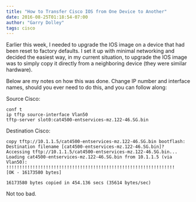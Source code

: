 ```yaml
---
title: "How to Transfer Cisco IOS from One Device to Another"
date: 2016-08-25T01:18:54-07:00
author: "Garry Dolley"
tags: cisco
---
```


Earlier this week, I needed to upgrade the IOS image on a device that had been
reset to factory defaults.  I set it up with minimal networking and decided the
easiest way, in my current situation, to upgrade the IOS image was to simply
copy it directly from a neighboring device (they were similar hardware).

Below are my notes on how this was done.  Change IP number and interface names,
should you ever need to do this, and you can follow along:

Source Cisco:

```
conf t
ip tftp source-interface Vlan50
tftp-server slot0:cat4500-entservices-mz.122-46.SG.bin
```

Destination Cisco:

```
copy tftp://10.1.1.5/cat4500-entservices-mz.122-46.SG.bin bootflash:
Destination filename [cat4500-entservices-mz.122-46.SG.bin]?
Accessing tftp://10.1.1.5/cat4500-entservices-mz.122-46.SG.bin...
Loading cat4500-entservices-mz.122-46.SG.bin from 10.1.1.5 (via Vlan50): !!!!!!!!!!!!!!!!!!!!!!!!!!!!!!!!!!!!!!!!!!!!!!!!!!!!!!!!!!!!!!!!
[OK - 16173580 bytes]

16173580 bytes copied in 454.136 secs (35614 bytes/sec)
```

Not too bad.
